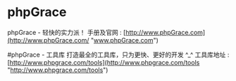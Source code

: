 # phpGrace
phpGrace - 轻快的实力派！
手册及官网 : 
[http://www.phpGrace.com](http://www.phpGrace.com/ "www.phpGrace.com")

#phpGrace - 工具库
打造最全的工具库，只为更快、更好的开发 ^_^
工具库地址 :
[http://www.phpgrace.com/tools](http://www.phpgrace.com/tools "http://www.phpgrace.com/tools")